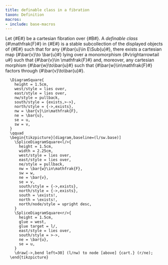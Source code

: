 ```yaml
---
title: definable class in a fibration
taxon: Definition
macros:
- include: base-macros
---
```


Let {#E#} be a cartesian fibration over {#B#}. A *definable class*
{#\mathfrak{F}#} in {#E#} is a stable subcollection of the displayed objects of {#E#}
such that for any {#\bar{u}\in E\Sub{u}#}, there exists a cartesian map {#\bar{v}\to \bar{u}#} lying over a monomorphism {#v\rightarrowtail u#} such that {#\bar{v}\in \mathfrak{F}#} and, moreover, any cartesian morphism {#\bar{w}\to\bar{u}#} such that {#\bar{w}\in\mathfrak{F}#} factors through {#\bar{v}\to\bar{u}#}.
```render-latex
  \DiagramSquare{
    height = 1.5cm,
    west/style = lies over,
    east/style = lies over,
    nw/style = pullback,
    south/style = {exists,>->},
    north/style = {->,exists},
    nw = \bar{v}\in\mathfrak{F},
    ne = \bar{u},
    se = u,
    sw = v,
  }
  \qquad
  \begin{tikzpicture}[diagram,baseline=(l/sw.base)]
    \SpliceDiagramSquare<l/>{
      height = 1.5cm,
      width = 2.25cm,
      west/style = lies over,
      east/style = lies over,
      ne/style = pullback,
      nw = \bar{w}\in\mathfrak{F},
      sw = w,
      ne = \bar{v},
      se = v,
      south/style = {->,exists},
      north/style = {->,exists},
      south = \exists!,
      north = \exists!,
      north/node/style = upright desc,
    }
    \SpliceDiagramSquare<r/>{
      height = 1.5cm,
      glue = west,
      glue target = l/,
      east/style = lies over,
      south/style = >->,
      ne = \bar{u},
      se = u,
    }
    \draw[->,bend left=30] (l/nw) to node [above] {cart.} (r/ne);
  \end{tikzpicture}
```
